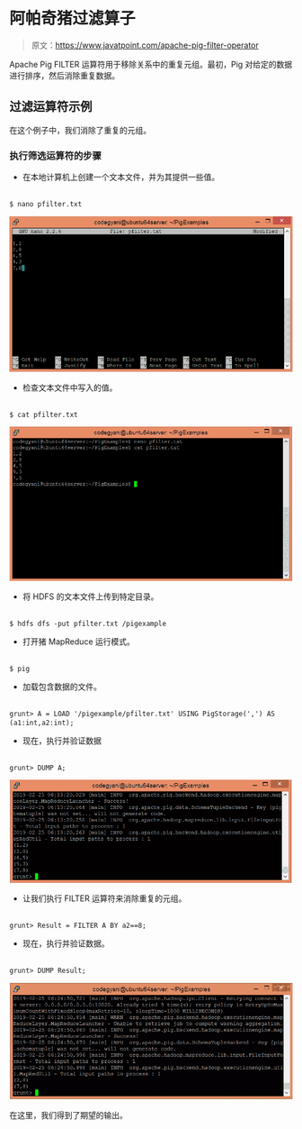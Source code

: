 # 阿帕奇猪过滤算子

> 原文：<https://www.javatpoint.com/apache-pig-filter-operator>

Apache Pig FILTER 运算符用于移除关系中的重复元组。最初，Pig 对给定的数据进行排序，然后消除重复数据。

## 过滤运算符示例

在这个例子中，我们消除了重复的元组。

### 执行筛选运算符的步骤

*   在本地计算机上创建一个文本文件，并为其提供一些值。

```

$ nano pfilter.txt

```

![Apache Pig FILTER Operator](img/e5fde5f9716d76e894b07730ed73b851.png)

*   检查文本文件中写入的值。

```

$ cat pfilter.txt

```

![Apache Pig FILTER Operator](img/9db6d875696d8a963cb5cbd65a06087f.png)

*   将 HDFS 的文本文件上传到特定目录。

```

$ hdfs dfs -put pfilter.txt /pigexample

```

*   打开猪 MapReduce 运行模式。

```

$ pig

```

*   加载包含数据的文件。

```

grunt> A = LOAD '/pigexample/pfilter.txt' USING PigStorage(',') AS (a1:int,a2:int);

```

*   现在，执行并验证数据

```

grunt> DUMP A;

```

![Apache Pig FILTER Operator](img/6bcfbd13d3c5e7f15e0a2e12d9b9d481.png)

*   让我们执行 FILTER 运算符来消除重复的元组。

```

grunt> Result = FILTER A BY a2==8;

```

*   现在，执行并验证数据。

```

grunt> DUMP Result;

```

![Apache Pig FILTER Operator](img/f73acc5bb1e65fcfff860698ca322332.png)

在这里，我们得到了期望的输出。